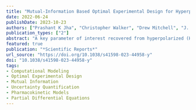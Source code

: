 ```yaml
---
title: "Mutual-Information Based Optimal Experimental Design for Hyperpolarized 13C-Pyruvate MRI"
date: 2022-06-24
publishDate: 2023-10-23
authors: ["Prashant K Jha", "Christopher Walker", "Drew Mitchell", "J. Tinsley Oden", "Dawid Schellingerhout", "James A. Bankson", "David T. Fuentes"]
publication_types: ["2"]
abstract: "A key parameter of interest recovered from hyperpolarized (HP) MRI measurements is the apparent pyruvate-to-lactate exchange rate, kPL, for measuring tumor metabolism. This manuscript presents an information-theory-based optimal experimental design approach that minimizes the uncertainty in the rate parameter, kPL, recovered from HP-MRI measurements. Mutual information is employed to measure the information content of the HP measurements with respect to the first-order exchange kinetics of the pyruvate conversion to lactate. Flip angles of the pulse sequence acquisition are optimized with respect to the mutual information. A time-varying flip angle scheme leads to a higher parameter optimization that can further improve the quantitative value of mutual information over a constant flip angle scheme. However, the constant flip angle scheme, 35 and 28 degrees for pyruvate and lactate measurements, leads to an accuracy and precision comparable to the variable flip angle schemes obtained from our method. Combining the comparable performance and practical implementation, optimized pyruvate and lactate flip angles of 35 and 28 degrees, respectively, are recommended."
featured: true
publication: "*Scientific Reports*"
url_source: "https://doi.org/10.1038/s41598-023-44958-y"
doi: "10.1038/s41598-023-44958-y"
tags:
- Computational Modeling
- Optimal Experimental Design
- Mutual Information
- Uncertainty Quantification
- Pharmacokinetic Models
- Partial Differential Equations
---
```


